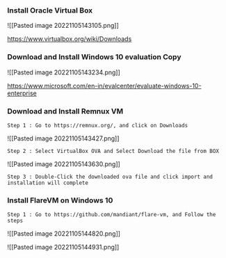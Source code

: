 ### Install Oracle Virtual Box

![[Pasted image 20221105143105.png]]

https://www.virtualbox.org/wiki/Downloads

### Download and Install Windows 10 evaluation Copy

![[Pasted image 20221105143234.png]]

https://www.microsoft.com/en-in/evalcenter/evaluate-windows-10-enterprise

### Download and Install Remnux VM

	Step 1 : Go to https://remnux.org/, and click on Downloads

![[Pasted image 20221105143427.png]]

	Step 2 : Select VirtualBox OVA and Select Download the file from BOX

![[Pasted image 20221105143630.png]]

	Step 3 : Double-Click the downloaded ova file and click import and installation will complete

### Install FlareVM on Windows 10

	Step 1 : Go to https://github.com/mandiant/flare-vm, and Follow the steps 

![[Pasted image 20221105144820.png]]

![[Pasted image 20221105144931.png]]
